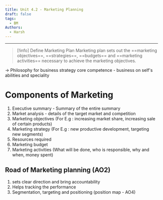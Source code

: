```yaml
---
title: Unit 4.2 - Marketing Planning
draft: false
tags:
  - BM
Authors:
  - Harsh
---
```

---

>[!info] Define Marketing Plan
>Marketing plan sets out the ==marketing objectives==, ==strategies==, ==budgets== and ==marketing activities== necessary to achieve the marketing objectives.

-> Philosophy for business strategy 
	core competence - business on self's abilities and speciality
	
# Components of Marketing

1. Executive summary - Summary of the entire summary
2. Market analysis - details of the target market and competition
3. Marketing objectives (For E.g : increasing market share, increasing sale of certain products)
4. Marketing strategy (For E.g : new productive development, targeting new segments)
5. Resources required
6. Marketing budget
7. Marketing activities (What will be done, who is responsible, why and when, money spent)
 
## Road of Marketing planning (AO2)
1. sets clear direction and bring accountability 
2. Helps tracking the performance
3. Segmentation, targeting and positioning (position map - AO4)
